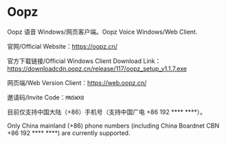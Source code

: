 # Oopz
Oopz 语音 Windows/网页客户端。Oopz Voice Windows/Web Client.

官网/Official Website：<https://oopz.cn/>

官方下载链接/Official Windows Client Download Link：<https://downloadcdn.oopz.cn/release/117/oopz_setup_v1.1.7.exe>

网页端/Web Version Client：<https://web.oopz.cn/>

邀请码/Invite Code：`MN5WX8`

目前仅支持中国大陆（+86）手机号（支持中国广电 +86 192 **** ****）。

Only China mainland (+86) phone numbers (including China Boardnet CBN +86 192 **** ****) are currently supported.
